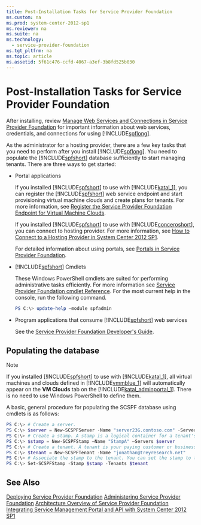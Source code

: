 ```yaml
---
title: Post-Installation Tasks for Service Provider Foundation
ms.custom: na
ms.prod: system-center-2012-sp1
ms.reviewer: na
ms.suite: na
ms.technology: 
  - service-provider-foundation
ms.tgt_pltfrm: na
ms.topic: article
ms.assetid: 5f61c476-ccfd-4067-a3ef-3b8fd525b030
---
```

# Post-Installation Tasks for Service Provider Foundation
After installing, review [Manage Web Services and Connections in Service Provider Foundation](../Topic/Manage-Web-Services-and-Connections-in-Service-Provider-Foundation.md) for important information about web services, credentials, and connections for using [!INCLUDE[spflong](../Token/spflong_md.md)].

As the administrator for a hosting provider, there are a few key tasks that you need to perform after you install [!INCLUDE[spflong](../Token/spflong_md.md)]. You need to populate the [!INCLUDE[spfshort](../Token/spfshort_md.md)] database sufficiently to start managing tenants. There are three ways to get started:

-   Portal applications

    If you installed [!INCLUDE[spfshort](../Token/spfshort_md.md)] to use with [!INCLUDE[katal_1](../Token/katal_1_md.md)], you can register the [!INCLUDE[spfshort](../Token/spfshort_md.md)] web service endpoint and start provisioning virtual machine clouds and create plans for tenants. For more information, see [Register the Service Provider Foundation Endpoint for Virtual Machine Clouds](assetId:///197ac7a4-6ca2-46a4-855d-327979b68ea5).

    If you installed [!INCLUDE[spfshort](../Token/spfshort_md.md)] to use with [!INCLUDE[conceroshort](../Token/conceroshort_md.md)], you can connect to hosting provider. For more information, see [How to Connect to a Hosting Provider in System Center 2012 SP1](assetId:///5f2729ef-9647-4f5f-bb39-27ea8fc3f0e6).

    For detailed information about using portals, see [Portals in Service Provider Foundation](../Topic/Portals-in-Service-Provider-Foundation.md).

-   [!INCLUDE[spfshort](../Token/spfshort_md.md)] Cmdlets

    These Windows PowerShell cmdlets are suited for performing administrative tasks efficiently. For more information see [Service Provider Foundation cmdlet Reference](http://technet.microsoft.com/library/jj612525(v=sc.20).aspx). For the most current help in the console, run the following command.

    ```powershell
    PS C:\> update-help –module spfadmin
    ```

-   Program applications that consume [!INCLUDE[spfshort](../Token/spfshort_md.md)] web services

    See the [Service Provider Foundation Developer's Guide](http://go.microsoft.com/fwlink/p/?LinkID=263700).

## Populating the database

> [!NOTE]
> If you installed [!INCLUDE[spfshort](../Token/spfshort_md.md)] to use with [!INCLUDE[katal_1](../Token/katal_1_md.md)], all virtual machines and clouds defined in [!INCLUDE[vmmblue_1](../Token/vmmblue_1_md.md)] will automatically appear on the **VM Clouds** tab on the [!INCLUDE[katal_adminportal_1](../Token/katal_adminportal_1_md.md)]. There is no need to use Windows PowerShell to define them.

A basic, general procedure for populating the SCSPF database using cmdlets is as follows:

```powershell
PS C:\> # Create a server.
PS C:\> $server = New-SCSPFServer -Name "server23G.contoso.com" -ServerType VMM
PS C:\> # Create a stamp. A stamp is a logical container for a tenant's association with one or more servers.
PS C:\> $stamp = New-SCSPFStamp –Name "StampA" –Servers $server
PS C:\> # Create a tenant. A tenant is your paying customer or business unit.
PS C:\> $tenant = New-SCSPFTenant -Name "jonathan@treyresearch.net"
PS C:\> # Associate the stamp to the tenant. You can set the stamp to the tenant and also to a different server if needed.
PS C:\> Set-SCSPFStamp -Stamp $stamp -Tenants $tenant
```

## See Also
[Deploying Service Provider Foundation](../Topic/Deploying-Service-Provider-Foundation.md)
[Administering Service Provider Foundation](../Topic/Administering-Service-Provider-Foundation.md)
[Architecture Overview of Service Provider Foundation](../Topic/Architecture-Overview-of-Service-Provider-Foundation.md)
[Integrating Service Management Portal and API with System Center 2012 SP1](http://go.microsoft.com/fwlink/?LinkId=298454)

